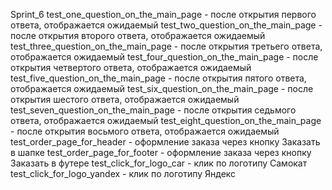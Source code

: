 Sprint_6
test_one_question_on_the_main_page - после открытия первого ответа, отображается ожидаемый
test_two_question_on_the_main_page - после открытия второго ответа, отображается ожидаемый
test_three_question_on_the_main_page - после открытия третьего ответа, отображается ожидаемый
test_four_question_on_the_main_page - после открытия четвертого ответа, отображается ожидаемый
test_five_question_on_the_main_page - после открытия пятого ответа, отображается ожидаемый
test_six_question_on_the_main_page - после открытия шестого ответа, отображается ожидаемый
test_seven_question_on_the_main_page - после открытия седьмого ответа, отображается ожидаемый
test_eight_question_on_the_main_page - после открытия восьмого ответа, отображается ожидаемый
test_order_page_for_header - оформление заказа через кнопку Заказать в шапке
test_order_page_for_footer - оформление заказа через кнопку Заказать в футере
test_click_for_logo_car - клик по логотипу Самокат
test_click_for_logo_yandex - клик по логотипу Яндекс
